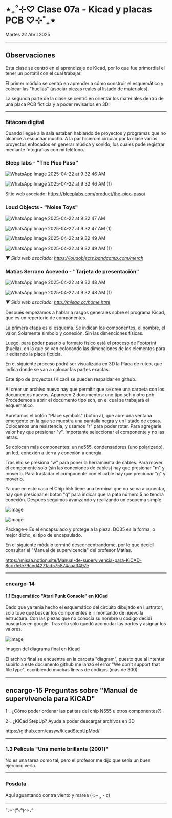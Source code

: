 # ⋆₊˚⊹♡ Clase 07a - Kicad y placas PCB ♡⊹˚₊⋆

Martes 22 Abril 2025

***

## Observaciones

Esta clase se centró en el aprendizaje de Kicad, por lo que fue primordial el tener un portátil con el cual trabajar.

El primer módulo se centró en aprender a cómo construir el esquemático y colocar las "huellas" (asociar piezas reales al listado de materiales).

La segunda parte de la clase se centró en orientar los materiales dentro de una placa PCB ficticia y a poder revisarlos en 3D.

***

### Bitácora digital

Cuando llegué a la sala estaban hablando de proyectos y programas que no alcancé a escuchar mucho. A la par hicierom circular por la clase varios proyectos enfocados en generar música y sonido, los cuales pude registrar mediante fotografías con mi teléfono.

### Bleep labs - "The Pico Paso"

![WhatsApp Image 2025-04-22 at 9 32 46 AM](https://github.com/user-attachments/assets/3b5edad9-1c76-4d5f-a6fe-d986e128c815)

![WhatsApp Image 2025-04-22 at 9 32 46 AM (1)](https://github.com/user-attachments/assets/6740cae8-6caf-4e10-816a-b072130bb96a)

Sitio web asociado: <https://bleeplabs.com/product/the-pico-paso/>

### Loud Objects - "Noise Toys"

![WhatsApp Image 2025-04-22 at 9 32 47 AM](https://github.com/user-attachments/assets/ed01f290-bd0a-4aa0-aa67-b771a06f4842)

![WhatsApp Image 2025-04-22 at 9 32 47 AM (1)](https://github.com/user-attachments/assets/0a0ae4f6-4e2b-4f81-9c20-5d57fc69e416)

![WhatsApp Image 2025-04-22 at 9 32 49 AM](https://github.com/user-attachments/assets/b0d29e64-3aee-4258-b791-250bd2e9760b)

![WhatsApp Image 2025-04-22 at 9 32 49 AM (1)](https://github.com/user-attachments/assets/9c2cca9e-2406-4ab5-9a65-aa09307756c0)

_▼ Sitio web asociado: <https://loudobjects.bandcamp.com/merch>_

### Matías Serrano Acevedo - "Tarjeta de presentación"

![WhatsApp Image 2025-04-22 at 9 32 48 AM](https://github.com/user-attachments/assets/e7eeb9a0-9add-4826-b6cf-022a932e0a20)

![WhatsApp Image 2025-04-22 at 9 32 48 AM (1)](https://github.com/user-attachments/assets/1ac94898-b72a-4ec2-aab6-6ebe95be71d8)

_▼ Sitio web asociado: <http://misaa.cc/home.html>_

Después empezamos a hablar a rasgos generales sobre el programa Kicad, que es un repertorio de componentes.

La primera etapa es el esquema. Se indican los componentes, el nombre, el valor. Solamente simbolo y conexión. Sin las dimenciones físicas.

Luego, para poder pasarlo a formato físico está el proceso de Footprint (huella), en la que se van colocando las dimenciones de los elementos para ir editando la placa ficticia.

En el siguiente proceso podrá ser visualizada en 3D la Placa de ruteo, que indica donde se van a colocar las partes exactas.

Este tipo de proyectos (Kicad) se pueden respaldar en github.

Al crear un archivo nuevo hay que permitir que se cree una carpeta con los documentos nuevos.
Aparecen 2 documentos: uno tipo sch y otro pcb. Procedemos a abrir el documento tipo sch, en el cual se trabajará el esquemático.

Apretamos el botón "Place symbols" (botón a), que abre una ventana emergente en la que se muestra una pantalla negra y un listado de cosas. Colocamos una resistencia, y usamos "r" para poder rotar. Para agregarle valor hay que presionar "v". Importante seleccionar el componente y no las letras.

Se colocan más componentes: un ne555, condensadores (uno polarizado), un led, conexión a tierra y conexión a energía.

Tras ello se presiona "w" para poner la herramienta de cables. Para mover el componente solo (sin las conexiones de cables) hay que presionar "m" y moverlo. Para trasladar el componente con el cable hay que precionar "g" y moverlo.

Ya que en este caso el Chip 555 tiene una terminal que no se va a conectar, hay que presionar el boton "q" para indicar que la pata número 5 no tendrá conexión. Después seguimos avanzando y realizando un esquema simple.

![image](https://github.com/user-attachments/assets/f4f262c6-3bb1-4873-951d-807e0c5dda59)

![image](https://github.com/user-attachments/assets/5c025e70-b67c-4716-b859-4b0b59735c3a)

Package-> Es el encapsulado y protege a la pieza. DO35 es la forma, o mejor dicho, el tipo de encapsulado.

En el siguiente módulo terminé desconcentrandome, por lo que decidí consultar el "Manual de supervicencia" del profesor Matías.

<https://misaa.notion.site/Manual-de-supervivencia-para-KiCAD-8cc756e79ced4271ad575874aaa3497e>

***

### encargo-14

#### 1.1 Esquemático "Atari Punk Console" en KiCad

Dado que ya tenía hecho el esquemático del circuito dibujado en Ilustrator, solo tuve que buscar los componentes e ir montando de nuevo la estructura. Con las piezas que no conocía su nombre u código decidí buscarlas en google. Tras ello sólo quedó acomodar las partes y asignar los valores.

![image](https://github.com/user-attachments/assets/a4d9139a-9d36-4ed3-a2d9-b81be012ac17)

Imagen del diagrama final en Kicad

El archivo final se encuentra en la carpeta "diagram", puesto que al intentar subirlo a este documento github me lanzó el error "We don't support that file type", escribiendo muchas líneas de códigos (más de 300).

***

## encargo-15 Preguntas sobre "Manual de supervivencia para KiCAD"

1-. ¿Cómo poder ordenar las patitas del chip N555 u otros componentes?}

2-. ¿KiCad StepUp? Ayuda a poder descargar archivos en 3D

<https://github.com/easyw/kicadStepUpMod/>

***

### 1.3 Película "Una mente brillante (2001)"

No es una tarea como tal, pero el profesor me dijo que sería un buen ejercicio verla.

***

### Posdata

Aquí aguantando contra viento y marea (っ- ‸ - ς)

***

°˖✧◝(⁰▿⁰)◜✧˖°
